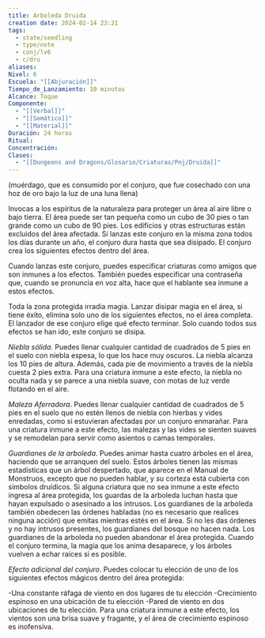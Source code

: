 ```yaml
---
title: Arboleda Druida
creation date: 2024-02-14 23:21
tags:
  - state/seedling
  - type/note
  - conj/lv6
  - c/dru
aliases: 
Nivel: 6
Escuela: "[[Abjuración]]"
Tiempo_de_Lanzamiento: 10 minutos
Alcance: Toque
Componente:
  - "[[Verbal]]"
  - "[[Somático]]"
  - "[[Material]]"
Duración: 24 horas
Ritual: 
Concentración: 
Clases:
  - "[[Dungeons and Dragons/Glosario/Criaturas/Pnj/Druida]]"
---
```

(muérdago, que es consumido por el conjuro, que fue cosechado con una hoz de oro bajo la luz de una luna llena)

Invocas a los espíritus de la naturaleza para proteger un área al aire libre o bajo tierra. El área puede ser tan pequeña como un cubo de 30 pies o tan grande como un cubo de 90 pies. Los edificios y otras estructuras están excluidos del área afectada. Si lanzas este conjuro en la misma zona todos los días durante un año, el conjuro dura hasta que sea disipado.
El conjuro crea los siguientes efectos dentro del área.

Cuando lanzas este conjuro, puedes especificar criaturas como amigos que son inmunes a los efectos. También puedes especificar una contraseña que, cuando se pronuncia en voz
alta, hace que el hablante sea inmune a estos efectos.

Toda la zona protegida irradia magia. Lanzar disipar magia en el área, si tiene éxito, elimina solo uno de los siguientes efectos, no el área completa. El lanzador de ese conjuro elige qué efecto terminar. Solo cuando todos sus efectos se han ido, este conjuro se disipa.

*Niebla sólida*. Puedes llenar cualquier cantidad de cuadrados de 5 pies en el suelo con niebla espesa, lo que los hace muy oscuros. La niebla alcanza los 10 pies de altura. Además, cada pie de movimiento a través de la niebla cuesta 2 pies extra. Para una criatura inmune a este efecto, la niebla no oculta nada y se parece a una niebla suave, con motas de luz verde flotando en el aire.

*Maleza Aferradora*. Puedes llenar cualquier cantidad de cuadrados de 5 pies en el suelo que no estén llenos de niebla con hierbas y vides enredadas, como si estuvieran afectadas por un conjuro enmarañar. Para una criatura inmune a este efecto, las malezas y las vides se sienten suaves y se remodelan para servir como asientos o camas temporales.

*Guardianes de la arboleda*. Puedes animar hasta cuatro árboles en el área, haciendo que se arranquen del suelo. Estos árboles tienen las mismas estadísticas que un árbol despertado, que aparece en el Manual de Monstruos, excepto que no pueden hablar, y su corteza está cubierta con símbolos druídicos. Si alguna criatura que no sea inmune a este efecto ingresa al área protegida, los guardas de la arboleda luchan hasta que hayan expulsado o asesinado a los intrusos. Los guardianes de la arboleda también obedecen las órdenes habladas (no es necesario que realices ninguna acción) que emitas mientras estés en el área. Si no les das órdenes y no hay intrusos presentes, los guardianes del bosque no hacen nada. Los guardianes de la arboleda no pueden abandonar el área protegida. Cuando el conjuro termina, la magia que los anima desaparece, y los árboles vuelven a echar raíces si es posible.

*Efecto adicional del conjuro*. Puedes colocar tu elección de uno de los siguientes efectos mágicos dentro del área protegida:

-Una constante ráfaga de viento en dos lugares de tu elección
-Crecimiento espinoso en una ubicación de tu elección
-Pared de viento en dos ubicaciones de tu elección. Para una criatura inmune a este efecto, los vientos son una brisa suave y fragante, y el área de crecimiento espinoso es inofensiva.